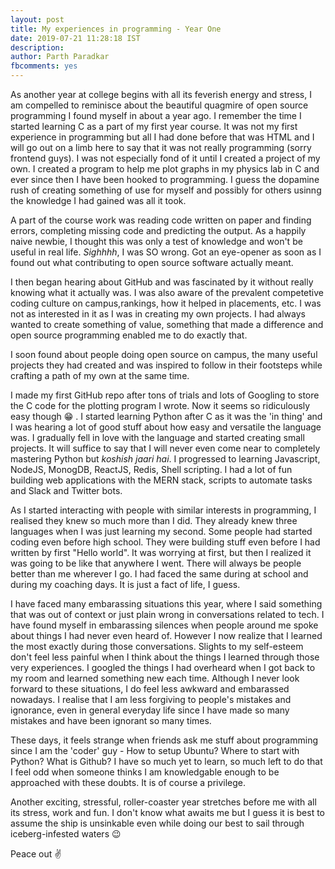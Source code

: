 ```yaml
---
layout: post
title: My experiences in programming - Year One
date: 2019-07-21 11:28:18 IST
description: 
author: Parth Paradkar
fbcomments: yes
---
```


As another year at college begins with all its feverish energy and stress, I am compelled to reminisce about the beautiful quagmire of open source programming I found myself in about a year ago. I remember the time I started learning C as a part of my first year course. It was not my first experience in programming but all I had done before that was HTML and I will go out on a limb here to say that it was not really programming (sorry frontend guys). I was not especially fond of it until I created a project of my own. I created a program to help me plot graphs in my physics lab in C and ever since then I have been hooked to programming. I guess the dopamine rush of creating something of use for myself and possibly for others usinng the knowledge I had gained was all it took.

A part of the course work was reading code written on paper and finding errors, completing missing code and predicting the output. As a happily naive newbie, I thought this was only a test of knowledge and won't be useful in real life. _Sighhhh_, I was SO wrong. Got an eye-opener as soon as I found out what contributing to open source software actually meant.

I then began hearing about GitHub and was fascinated by it without really knowing what it actually was. I was also aware of the prevalent competetive coding culture on campus,rankings, how it helped in placements, etc. I was not as interested in it as I was in creating my own projects. I had always wanted to create something of value, something that made a difference and open source programming enabled me to do exactly that.

I soon found about people doing open source on campus, the many useful projects they had created and was inspired to follow in their footsteps while crafting a path of my own at the same time.

I made my first GitHub repo after tons of trials and lots of Googling to store the C code for the plotting program I wrote. Now it seems so ridiculously easy though :grin: . I started learning Python after C as it was the 'in thing' and I was hearing a lot of good stuff about how easy and versatile the language was. I gradually fell in love with the language and started creating small projects. It will suffice to say that I will never even come near to completely mastering Python but _koshish jaari hai_. I progressed to learning Javascript, NodeJS, MonogDB, ReactJS, Redis, Shell scripting. I had a lot of fun building web applications with the MERN stack, scripts to automate tasks and Slack and Twitter bots.

As I started interacting with people with similar interests in programming, I realised they knew so much more than I did. They already knew three languages when I was just learning my second. Some people had started coding even before high school. They were building stuff even before I had written by first "Hello world". It was worrying at first, but then I realized it was going to be like that anywhere I went. There will always be people better than me wherever I go. I had faced the same during at school and during my coaching days. It is just a fact of life, I guess.

I have faced many embarassing situations this year, where I said something that was out of context or just plain wrong in conversations related to tech. I have found myself in embarassing silences when people around me spoke about things I had never even heard of. However I now realize that I learned the most exactly during those conversations. Slights to my self-esteem don't feel less painful when I think about the things I learned through those very experiences. I googled the things I had overheard when I got back to my room and learned something new each time. Although I never look forward to these situations, I do feel less awkward and embarassed nowadays. I realise that I am less forgiving to people's mistakes and ignorance, even in general everyday life since I have made so many mistakes and have been ignorant so many times.

These days, it feels strange when friends ask me stuff about programming since I am the 'coder' guy - How to setup Ubuntu? Where to start with Python? What is Github? I have so much yet to learn, so much left to do that I feel odd when someone thinks I am knowledgable enough to be approached with these doubts. It is of course a privilege.

Another exciting, stressful, roller-coaster year stretches before me with all its stress, work and fun. I don't know what awaits me but I guess it is best to assume the ship is unsinkable even while doing our best to sail through iceberg-infested waters :wink:

Peace out :v:
